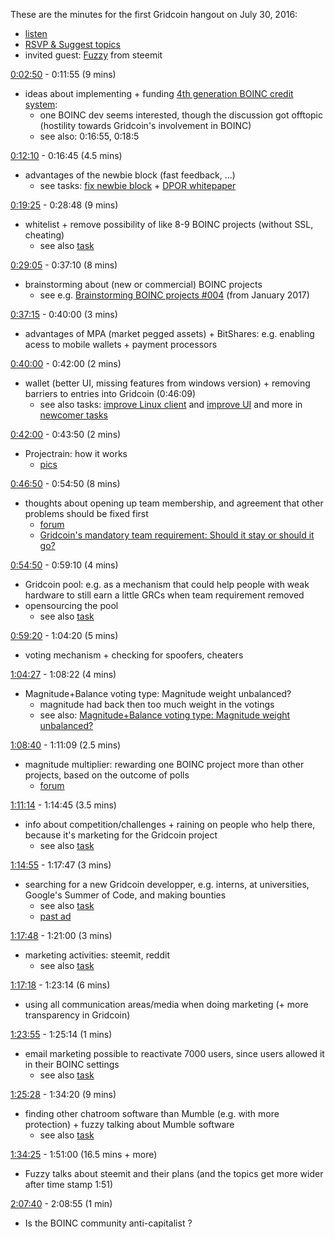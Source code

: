 These are the minutes for the first Gridcoin hangout on July 30, 2016:
* [listen](https://soundcloud.com/gridcoin-community-hangouts/gridcoin-hangout-001)
* [RSVP & Suggest topics](https://steemit.com/beyondbitcoin/@cm-steem/gridcoin-hangout-001-rsvp-and-suggest-topics)
* invited guest: [Fuzzy](https://steemit.com/@officialfuzzy) from steemit




[0:02:50](https://soundcloud.com/gridcoin-community-hangouts/gridcoin-hangout-001#t=2:50) - 0:11:55 (9 mins)
* ideas about implementing + funding [4th generation BOINC credit system](http://lists.ssl.berkeley.edu/pipermail/boinc_dev/2016-August/022235.html): 
  * one BOINC dev seems interested, though the discussion got offtopic (hostility towards Gridcoin's involvement in BOINC)
  * see also: 0:16:55, 0:18:5

[0:12:10](https://soundcloud.com/gridcoin-community-hangouts/gridcoin-hangout-001#t=12:10) - 0:16:45 (4.5 mins)
* advantages of the newbie block (fast feedback, ...)
  * see tasks: [fix newbie block](https://github.com/Erkan-Yilmaz/Gridcoin-tasks/issues/5) + [DPOR whitepaper](https://github.com/Erkan-Yilmaz/Gridcoin-tasks/issues/3)

[0:19:25](https://soundcloud.com/gridcoin-community-hangouts/gridcoin-hangout-001#t=19:25) - 0:28:48 (9 mins)
* whitelist + remove possibility of like 8-9 BOINC projects (without SSL, cheating)
  * see also [task](https://github.com/Erkan-Yilmaz/Gridcoin-tasks/issues/6)

[0:29:05](https://soundcloud.com/gridcoin-community-hangouts/gridcoin-hangout-001#t=29:05) - 0:37:10 (8 mins)
* brainstorming about (new or commercial) BOINC projects
  * see e.g. [Brainstorming BOINC projects #004](https://steemit.com/gridcoin/@cm-steem/brainstorming-boinc-projects-004) (from January 2017)

[0:37:15](https://soundcloud.com/gridcoin-community-hangouts/gridcoin-hangout-001#t=37:15) - 0:40:00 (3 mins)
* advantages of MPA (market pegged assets) + BitShares: e.g. enabling acess to mobile wallets + payment processors

[0:40:00](https://soundcloud.com/gridcoin-community-hangouts/gridcoin-hangout-001#t=40:00) - 0:42:00	(2 mins)
* wallet (better UI, missing features from windows version) + removing barriers to entries into Gridcoin (0:46:09)
  * see also tasks: [improve Linux client](https://github.com/Erkan-Yilmaz/Gridcoin-tasks/issues/14) and [improve UI](https://github.com/Erkan-Yilmaz/Gridcoin-tasks/issues/15) and more in [newcomer tasks](https://github.com/Erkan-Yilmaz/Gridcoin-tasks/labels/newcomers)

[0:42:00](https://soundcloud.com/gridcoin-community-hangouts/gridcoin-hangout-001#t=42:00) - 0:43:50	(2 mins)
* Projectrain: how it works
  * [pics](https://steemit.com/gridcoin/@cm-steem/sneak-preview-of-project-rain-screenshots)

[0:46:50](https://soundcloud.com/gridcoin-community-hangouts/gridcoin-hangout-001#t=46:50) - 0:54:50	(8 mins)
* thoughts about opening up team membership, and agreement that other problems should be fixed first
  * [forum](https://cryptocointalk.com/topic/44260-discussion-mandatory-team-gridcoin-membership-requirement/page-5)
  * [Gridcoin's mandatory team requirement: Should it stay or should it go?](https://steemit.com/gridcoin/@cm-steem/gridcoin-s-mandatory-team-requirement-should-it-stay-or-should-it-go)

[0:54:50](https://soundcloud.com/gridcoin-community-hangouts/gridcoin-hangout-001#t=54:50) - 0:59:10	(4 mins)
* Gridcoin pool: e.g. as a mechanism that could help people with weak hardware to still earn a little GRCs when team requirement removed
* opensourcing the pool
  * see also [task](https://github.com/Erkan-Yilmaz/Gridcoin-tasks/issues/2)

[0:59:20](https://soundcloud.com/gridcoin-community-hangouts/gridcoin-hangout-001#t=59:20) - 1:04:20	(5 mins)
* voting mechanism + checking for spoofers, cheaters

[1:04:27](https://soundcloud.com/gridcoin-community-hangouts/gridcoin-hangout-001#t=1:4:27) - 1:08:22	(4 mins)
* Magnitude+Balance voting type: Magnitude weight unbalanced? 
  * magnitude had back then too much weight in the votings
  * see also: [Magnitude+Balance voting type: Magnitude weight unbalanced?](https://cryptocointalk.com/topic/40773-discussion-magnitudebalance-voting-type-magnitude-weight-unbalanced/)

[1:08:40](https://soundcloud.com/gridcoin-community-hangouts/gridcoin-hangout-001#t=1:8:40) - 1:11:09	(2.5 mins)
* magnitude multiplier: rewarding one BOINC project more than other projects, based on the outcome of polls
  * [forum](https://cryptocointalk.com/topic/38994-magnitude-multiplier/)

[1:11:14](https://soundcloud.com/gridcoin-community-hangouts/gridcoin-hangout-001#t=1:11:14) - 1:14:45	(3.5 mins)
* info about competition/challenges + raining on people who help there, because it's marketing for the Gridcoin project
  * see also [task](https://github.com/Erkan-Yilmaz/Gridcoin-tasks/issues/7)
  
[1:14:55](https://soundcloud.com/gridcoin-community-hangouts/gridcoin-hangout-001#t=1:14:55) - 1:17:47	(3 mins)
* searching for a new Gridcoin developper, e.g. interns, at universities, Google's Summer of Code, and making bounties
  * see also [task](https://github.com/Erkan-Yilmaz/Gridcoin-tasks/issues/8)
  * [past ad](https://www.reddit.com/r/gridcoin/comments/4t9i8y/places_we_can_find_developers_for_gridcoin_so_we/)

[1:17:48](https://soundcloud.com/gridcoin-community-hangouts/gridcoin-hangout-001#t=1:17:48) - 1:21:00	(3 mins)
* marketing activities: steemit, reddit
  * see also [task](https://github.com/Erkan-Yilmaz/Gridcoin-tasks/issues/9)

[1:17:18](https://soundcloud.com/gridcoin-community-hangouts/gridcoin-hangout-001#t=1:17:18) - 1:23:14	(6 mins)
* using all communication areas/media when doing marketing (+ more transparency in Gridcoin)

[1:23:55](https://soundcloud.com/gridcoin-community-hangouts/gridcoin-hangout-001#t=1:23:55) - 1:25:14	(1 mins)
* email marketing possible to reactivate 7000 users, since users allowed it in their BOINC settings
  * see also [task](https://github.com/Erkan-Yilmaz/Gridcoin-tasks/issues/10)

[1:25:28](https://soundcloud.com/gridcoin-community-hangouts/gridcoin-hangout-001#t=1:25:28) - 1:34:20	(9 mins)
* finding other chatroom software than Mumble (e.g. with more protection) + fuzzy talking about Mumble software
  * see also [task](https://github.com/Erkan-Yilmaz/Gridcoin-tasks/issues/11)
  
[1:34:25](https://soundcloud.com/gridcoin-community-hangouts/gridcoin-hangout-001#t=1:34:25) - 1:51:00	(16.5 mins + more)
* Fuzzy talks about steemit and their plans (and the topics get more wider after time stamp 1:51)

[2:07:40](https://soundcloud.com/gridcoin-community-hangouts/gridcoin-hangout-001#t=2:7:40) - 2:08:55	(1 min)
* Is the BOINC community anti-capitalist ?
